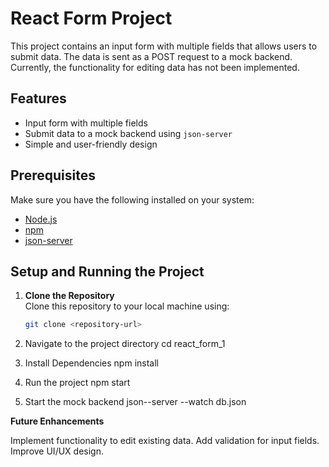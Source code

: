 # React Form Project

This project contains an input form with multiple fields that allows users to submit data. The data is sent as a POST request to a mock backend. Currently, the functionality for editing data has not been implemented.

## Features

- Input form with multiple fields
- Submit data to a mock backend using `json-server`
- Simple and user-friendly design

## Prerequisites

Make sure you have the following installed on your system:
- [Node.js](https://nodejs.org/)
- [npm](https://www.npmjs.com/)
- [json-server](https://github.com/typicode/json-server)

## Setup and Running the Project

1. **Clone the Repository**  
   Clone this repository to your local machine using:
   ```bash
   git clone <repository-url>

2. Navigate to the project directory
   cd react_form_1

3. Install Dependencies
   npm install

4. Run the project
   npm start

5. Start the mock backend
   json--server --watch db.json

**Future Enhancements**

Implement functionality to edit existing data.
Add validation for input fields.
Improve UI/UX design.
